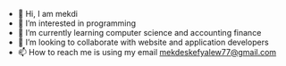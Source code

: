 - 👋 Hi, I am mekdi 
- 👀 I’m interested in programming
- 🌱 I’m currently learning computer science and accounting finance  
- 💞️ I’m looking to collaborate with website and application developers
- 📫 How to reach me is using my email mekdeskefyalew77@gmail.com 

<!---
mekdes47/mekdes47 is a ✨ special ✨ repository because its `README.md` (this file) appears on your GitHub profile.
You can click the Preview link to take a look at your changes.
--->
